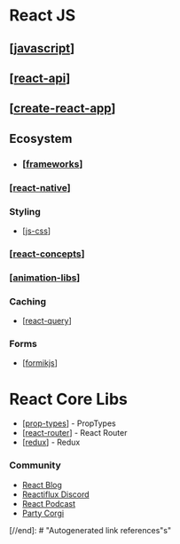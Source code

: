 # React JS

## [[javascript]]

## [[react-api]]

## [[create-react-app]]

## **Ecosystem**

- ### [[frameworks]]

### **[[react-native]]**

### **Styling**

- [[js-css]]

### [[react-concepts]]

### **[[animation-libs]]**

### Caching

- [[react-query]]

### Forms

- [[formikjs]]

# React Core Libs

- [[prop-types]] - PropTypes
- [[react-router]] - React Router
- [[redux]] - Redux

### **Community**

- [React Blog](https://reactjs.org/blog/all.html/)
- [Reactiflux Discord](https://www.reactiflux.com/)
- [React Podcast]()
- [Party Corgi](https://party-corgi-podcast.simplecast.com/episodes)

[//begin]: # "Autogenerated link references for markdown compatibility"
[javascript]: ../javascript "Javascript"
[react-api]: react-api/react-api "React JS API"
[create-react-app]: create-react-app "Create React App"
[frameworks]: ../frameworks/frameworks "Frameworks"
[react-native]: react-native/react-native "React Native"
[js-css]: ../js-css/js-css "JS in CSS"
[react-concepts]: react-concepts/react-concepts "React Concepts"
[animation-libs]: animation-libs/animation-libs "React Animation Libs"
[react-query]: react-query "React Query"
[formikjs]: react-libs/formikjs "Formik JS"
[prop-types]: proptypes/prop-types "PropTypes"
[react-router]: router-api/react-router "React Router V6"
[redux]: redux/redux "Redux"
[//end]: # "Autogenerated link references"s"
